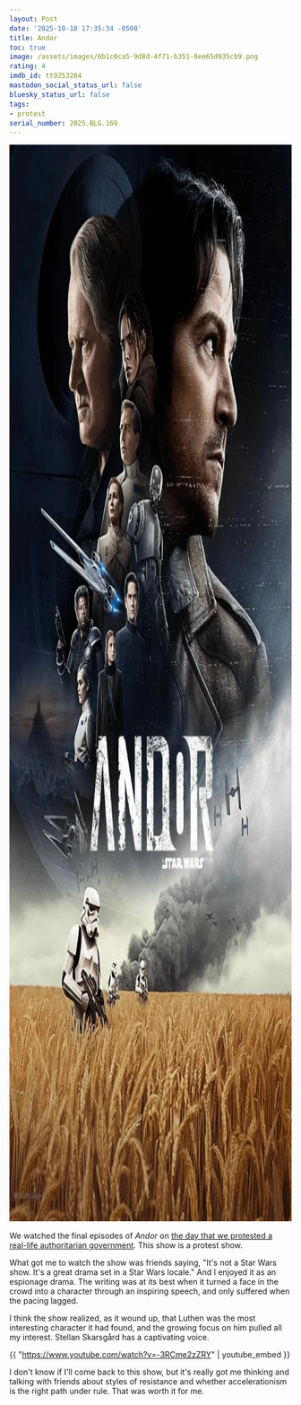 ```yaml
---
layout: Post
date: '2025-10-18 17:35:34 -0500'
title: Andor
toc: true
image: /assets/images/6b1c0ca5-9d8d-4f71-b351-8ee65d935cb9.png
rating: 4
imdb_id: tt9253284
mastodon_social_status_url: false
bluesky_status_url: false
tags:
- protest
serial_number: 2025.BLG.169
---
```

<img width="1280" height="1920" alt="Andor" src="/assets/images/6b1c0ca5-9d8d-4f71-b351-8ee65d935cb9.png" />

We watched the final episodes of _Andor_ on [the day that we protested a real-life authoritarian government](https://www.joshbeckman.org/blog/no-kings-protest-chicago-20251018). This show is a protest show. 

What got me to watch the show was friends saying, "It's not a Star Wars show. It's a great drama set in a Star Wars locale." And I enjoyed it as an espionage drama. The writing was at its best when it turned a face in the crowd into a character through an inspiring speech, and only suffered when the pacing lagged.

I think the show realized, as it wound up, that Luthen was the most interesting character it had found, and the growing focus on him pulled all my interest. Stellan Skarsgård has a captivating voice.

{{ "https://www.youtube.com/watch?v=-3RCme2zZRY" | youtube_embed }}

I don't know if I'll come back to this show, but it's really got me thinking and talking with friends about styles of resistance and whether accelerationism is the right path under rule. That was worth it for me.
